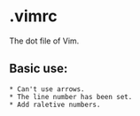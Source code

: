 # .vimrc
The dot file of Vim.
## Basic use:
	* Can't use arrows.
	* The line number has been set.
	* Add raletive numbers.
